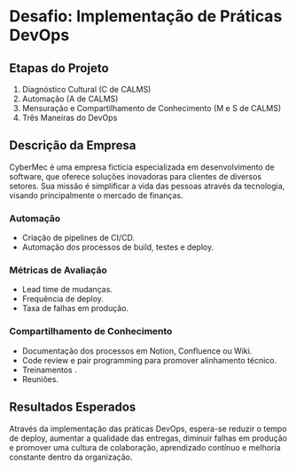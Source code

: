 
# Desafio: Implementação de Práticas DevOps

## Etapas do Projeto

1. Diagnóstico Cultural (C de CALMS)
2. Automação (A de CALMS)
3. Mensuração e Compartilhamento de Conhecimento (M e S de CALMS)
4. Três Maneiras do DevOps
 

## Descrição da Empresa

CyberMec é uma empresa fictícia especializada em desenvolvimento de software, que oferece soluções inovadoras para clientes de diversos setores. Sua missão é simplificar a vida das pessoas através da tecnologia, visando principalmente o mercado de finanças.

### Automação
- Criação de pipelines de CI/CD.
- Automação dos processos de build, testes e deploy.


### Métricas de Avaliação
- Lead time de mudanças.
- Frequência de deploy.
- Taxa de falhas em produção.


### Compartilhamento de Conhecimento
- Documentação dos processos em Notion, Confluence ou Wiki.
- Code review e pair programming para promover alinhamento técnico.
- Treinamentos .
- Reuniões.

## Resultados Esperados

Através da implementação das práticas DevOps, espera-se reduzir o tempo de deploy, aumentar a qualidade das entregas, diminuir falhas em produção e promover uma cultura de colaboração, aprendizado contínuo e melhoria constante dentro da organização.

